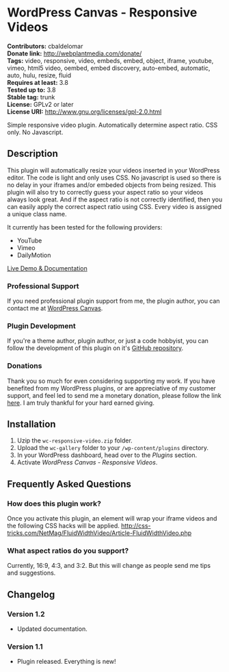 # WordPress Canvas - Responsive Videos #

**Contributors:** cbaldelomar  
**Donate link:** http://webplantmedia.com/donate/  
**Tags:** video, responsive, video, embeds, embed, object, iframe, youtube, vimeo, html5 video, oembed, embed discovery, auto-embed, automatic, auto, hulu, resize, fluid  
**Requires at least:** 3.8  
**Tested up to:** 3.8  
**Stable tag:** trunk  
**License:** GPLv2 or later  
**License URI:** http://www.gnu.org/licenses/gpl-2.0.html  

Simple responsive video plugin. Automatically determine aspect ratio. CSS only. No Javascript.

## Description ##

This plugin will automatically resize your videos inserted in your WordPress editor. The code is light and only uses CSS. No javascript is used so there is no delay in your iframes and/or embeded objects from being resized. This plugin will also try to correctly guess your aspect ratio so your videos always look great. And if the aspect ratio is not correctly identified, then you can easily apply the correct aspect ratio using CSS. Every video is assigned a unique class name.

It currently has been tested for the following providers:

* YouTube
* Vimeo
* DailyMotion

[Live Demo & Documentation](http://wordpresscanvas.com/features/plugins/wc-responsive-video/)

### Professional Support

If you need professional plugin support from me, the plugin author, you can contact me at [WordPress Canvas](http://wordpresscanvas.com/).

### Plugin Development

If you're a theme author, plugin author, or just a code hobbyist, you can follow the development of this plugin on it's [GitHub repository](https://github.com/webplantmedia/wc-responsive-video). 

### Donations

Thank you so much for even considering supporting my work. If you have benefited from my WordPress plugins, or are appreciative of my customer support, and feel led to send me a monetary donation, please follow the link [here](http://webplantmedia.com/donate/). I am truly thankful for your hard earned giving.

## Installation ##

1. Uzip the `wc-responsive-video.zip` folder.
2. Upload the `wc-gallery` folder to your `/wp-content/plugins` directory.
3. In your WordPress dashboard, head over to the *Plugins* section.
4. Activate *WordPress Canvas - Responsive Videos*.

## Frequently Asked Questions ##

### How does this plugin work?

Once you activate this plugin, an element will wrap your iframe videos and the following CSS hacks will be applied.
http://css-tricks.com/NetMag/FluidWidthVideo/Article-FluidWidthVideo.php

### What aspect ratios do you support?

Currently, 16:9, 4:3, and 3:2. But this will change as people send me tips and suggestions.

## Changelog ##

### Version 1.2

* Updated documentation.

### Version 1.1

* Plugin released.  Everything is new!
